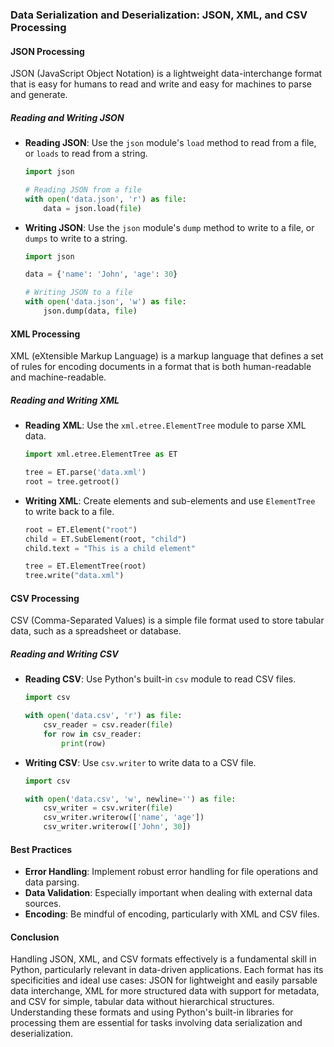 ### Data Serialization and Deserialization: JSON, XML, and CSV Processing

#### JSON Processing

JSON (JavaScript Object Notation) is a lightweight data-interchange format that is easy for humans to read and write and easy for machines to parse and generate.

##### Reading and Writing JSON

- **Reading JSON**:
  Use the `json` module's `load` method to read from a file, or `loads` to read from a string.

  ```python
  import json

  # Reading JSON from a file
  with open('data.json', 'r') as file:
      data = json.load(file)
  ```

- **Writing JSON**:
  Use the `json` module's `dump` method to write to a file, or `dumps` to write to a string.

  ```python
  import json

  data = {'name': 'John', 'age': 30}
  
  # Writing JSON to a file
  with open('data.json', 'w') as file:
      json.dump(data, file)
  ```

#### XML Processing

XML (eXtensible Markup Language) is a markup language that defines a set of rules for encoding documents in a format that is both human-readable and machine-readable.

##### Reading and Writing XML

- **Reading XML**:
  Use the `xml.etree.ElementTree` module to parse XML data.

  ```python
  import xml.etree.ElementTree as ET

  tree = ET.parse('data.xml')
  root = tree.getroot()
  ```

- **Writing XML**:
  Create elements and sub-elements and use `ElementTree` to write back to a file.

  ```python
  root = ET.Element("root")
  child = ET.SubElement(root, "child")
  child.text = "This is a child element"

  tree = ET.ElementTree(root)
  tree.write("data.xml")
  ```

#### CSV Processing

CSV (Comma-Separated Values) is a simple file format used to store tabular data, such as a spreadsheet or database.

##### Reading and Writing CSV

- **Reading CSV**:
  Use Python's built-in `csv` module to read CSV files.

  ```python
  import csv

  with open('data.csv', 'r') as file:
      csv_reader = csv.reader(file)
      for row in csv_reader:
          print(row)
  ```

- **Writing CSV**:
  Use `csv.writer` to write data to a CSV file.

  ```python
  import csv

  with open('data.csv', 'w', newline='') as file:
      csv_writer = csv.writer(file)
      csv_writer.writerow(['name', 'age'])
      csv_writer.writerow(['John', 30])
  ```

#### Best Practices

- **Error Handling**: Implement robust error handling for file operations and data parsing.
- **Data Validation**: Especially important when dealing with external data sources.
- **Encoding**: Be mindful of encoding, particularly with XML and CSV files.

#### Conclusion

Handling JSON, XML, and CSV formats effectively is a fundamental skill in Python, particularly relevant in data-driven applications. Each format has its specificities and ideal use cases: JSON for lightweight and easily parsable data interchange, XML for more structured data with support for metadata, and CSV for simple, tabular data without hierarchical structures. Understanding these formats and using Python's built-in libraries for processing them are essential for tasks involving data serialization and deserialization.